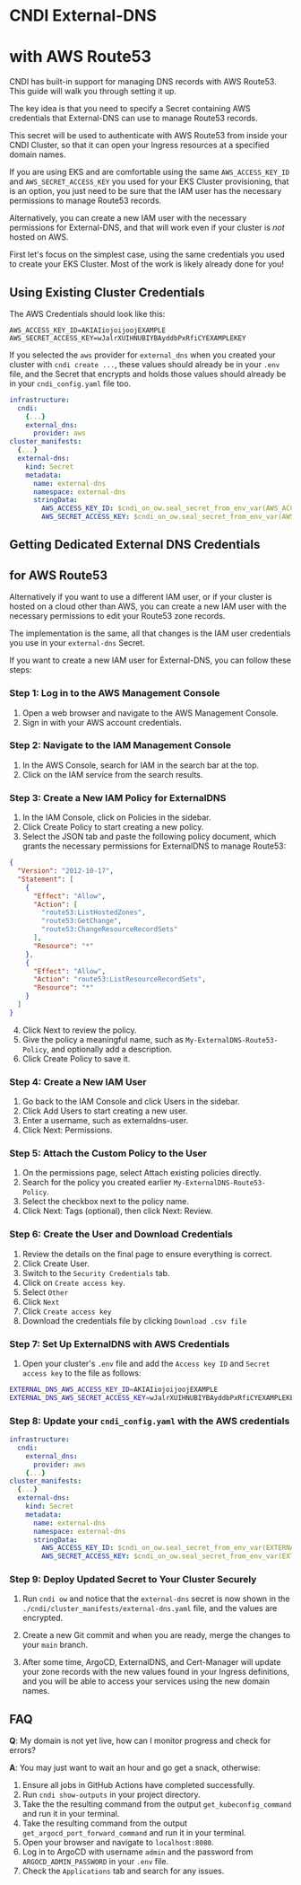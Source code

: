 # CNDI External-DNS

# with AWS Route53

CNDI has built-in support for managing DNS records with AWS Route53. This guide
will walk you through setting it up.

The key idea is that you need to specify a Secret containing AWS credentials
that External-DNS can use to manage Route53 records.

This secret will be used to authenticate with AWS Route53 from inside your CNDI
Cluster, so that it can open your Ingress resources at a specified domain names.

If you are using EKS and are comfortable using the same `AWS_ACCESS_KEY_ID` and
`AWS_SECRET_ACCESS_KEY` you used for your EKS Cluster provisioning, that is an
option, you just need to be sure that the IAM user has the necessary permissions
to manage Route53 records.

Alternatively, you can create a new IAM user with the necessary permissions for
External-DNS, and that will work even if your cluster is _not_ hosted on AWS.

First let's focus on the simplest case, using the same credentials you used to
create your EKS Cluster. Most of the work is likely already done for you!

## Using Existing Cluster Credentials

The AWS Credentials should look like this:

```dotenv
AWS_ACCESS_KEY_ID=AKIAIiojoijoojEXAMPLE
AWS_SECRET_ACCESS_KEY=wJalrXUIHNUBIYBAyddbPxRfiCYEXAMPLEKEY
```

If you selected the `aws` provider for `external_dns` when you created your
cluster with `cndi create ...`, these values should already be in your `.env`
file, and the Secret that encrypts and holds those values should already be in
your `cndi_config.yaml` file too.

```yaml
infrastructure:
  cndi:
    {...}
    external_dns:
      provider: aws
cluster_manifests:
  {...}
  external-dns:
    kind: Secret
    metadata:
      name: external-dns
      namespace: external-dns
      stringData:
        AWS_ACCESS_KEY_ID: $cndi_on_ow.seal_secret_from_env_var(AWS_ACCESS_KEY_ID)
        AWS_SECRET_ACCESS_KEY: $cndi_on_ow.seal_secret_from_env_var(AWS_SECRET_ACCESS_KEY)
```

## Getting Dedicated External DNS Credentials

## for AWS Route53

Alternatively if you want to use a different IAM user, or if your cluster is
hosted on a cloud other than AWS, you can create a new IAM user with the
necessary permissions to edit your Route53 zone records.

The implementation is the same, all that changes is the IAM user credentials you
use in your `external-dns` Secret.

If you want to create a new IAM user for External-DNS, you can follow these
steps:

### Step 1: Log in to the AWS Management Console

1. Open a web browser and navigate to the AWS Management Console.
2. Sign in with your AWS account credentials.

### Step 2: Navigate to the IAM Management Console

1. In the AWS Console, search for IAM in the search bar at the top.
2. Click on the IAM service from the search results.

### Step 3: Create a New IAM Policy for ExternalDNS

1. In the IAM Console, click on Policies in the sidebar.
2. Click Create Policy to start creating a new policy.
3. Select the JSON tab and paste the following policy document, which grants the
   necessary permissions for ExternalDNS to manage Route53:

```json
{
  "Version": "2012-10-17",
  "Statement": [
    {
      "Effect": "Allow",
      "Action": [
        "route53:ListHostedZones",
        "route53:GetChange",
        "route53:ChangeResourceRecordSets"
      ],
      "Resource": "*"
    },
    {
      "Effect": "Allow",
      "Action": "route53:ListResourceRecordSets",
      "Resource": "*"
    }
  ]
}
```

4. Click Next to review the policy.
5. Give the policy a meaningful name, such as `My-ExternalDNS-Route53-Policy`,
   and optionally add a description.
6. Click Create Policy to save it.

### Step 4: Create a New IAM User

1. Go back to the IAM Console and click Users in the sidebar.
2. Click Add Users to start creating a new user.
3. Enter a username, such as externaldns-user.
4. Click Next: Permissions.

### Step 5: Attach the Custom Policy to the User

1. On the permissions page, select Attach existing policies directly.
2. Search for the policy you created earlier `My-ExternalDNS-Route53-Policy`.
3. Select the checkbox next to the policy name.
4. Click Next: Tags (optional), then click Next: Review.

### Step 6: Create the User and Download Credentials

1. Review the details on the final page to ensure everything is correct.
2. Click Create User.
3. Switch to the `Security Credentials` tab.
4. Click on `Create access key`.
5. Select `Other`
6. Click `Next`
7. Click `Create access key`
8. Download the credentials file by clicking `Download .csv file`

### Step 7: Set Up ExternalDNS with AWS Credentials

1. Open your cluster's `.env` file and add the `Access key ID` and
   `Secret access key` to the file as follows:

```bash
EXTERNAL_DNS_AWS_ACCESS_KEY_ID=AKIAIiojoijoojEXAMPLE
EXTERNAL_DNS_AWS_SECRET_ACCESS_KEY=wJalrXUIHNUBIYBAyddbPxRfiCYEXAMPLEKEY
```

### Step 8: Update your `cndi_config.yaml` with the AWS credentials

```yaml
infrastructure:
  cndi:
    external_dns:
      provider: aws
    {...}
cluster_manifests:
  {...}
  external-dns:
    kind: Secret
    metadata:
      name: external-dns
      namespace: external-dns
      stringData:
        AWS_ACCESS_KEY_ID: $cndi_on_ow.seal_secret_from_env_var(EXTERNAL_DNS_AWS_ACCESS_KEY_ID)
        AWS_SECRET_ACCESS_KEY: $cndi_on_ow.seal_secret_from_env_var(EXTERNAL_DNS_AWS_SECRET_ACCESS_KEY)
```

### Step 9: Deploy Updated Secret to Your Cluster Securely

1. Run `cndi ow` and notice that the `external-dns` secret is now shown in the
   `./cndi/cluster_manifests/external-dns.yaml` file, and the values are
   encrypted.

2. Create a new Git commit and when you are ready, merge the changes to your
   `main` branch.

3. After some time, ArgoCD, ExternalDNS, and Cert-Manager will update your zone
   records with the new values found in your Ingress definitions, and you will
   be able to access your services using the new domain names.

## FAQ

**Q**: My domain is not yet live, how can I monitor progress and check for
errors?

**A**: You may just want to wait an hour and go get a snack, otherwise:

1. Ensure all jobs in GitHub Actions have completed successfully.
2. Run `cndi show-outputs` in your project directory.
3. Take the the resulting command from the output `get_kubeconfig_command` and
   run it in your terminal.
4. Take the resulting command from the output `get_argocd_port_forward_command`
   and run it in your terminal.
5. Open your browser and navigate to `localhost:8080`.
6. Log in to ArgoCD with username `admin` and the password from
   `ARGOCD_ADMIN_PASSWORD` in your `.env` file.
7. Check the `Applications` tab and search for any issues.
